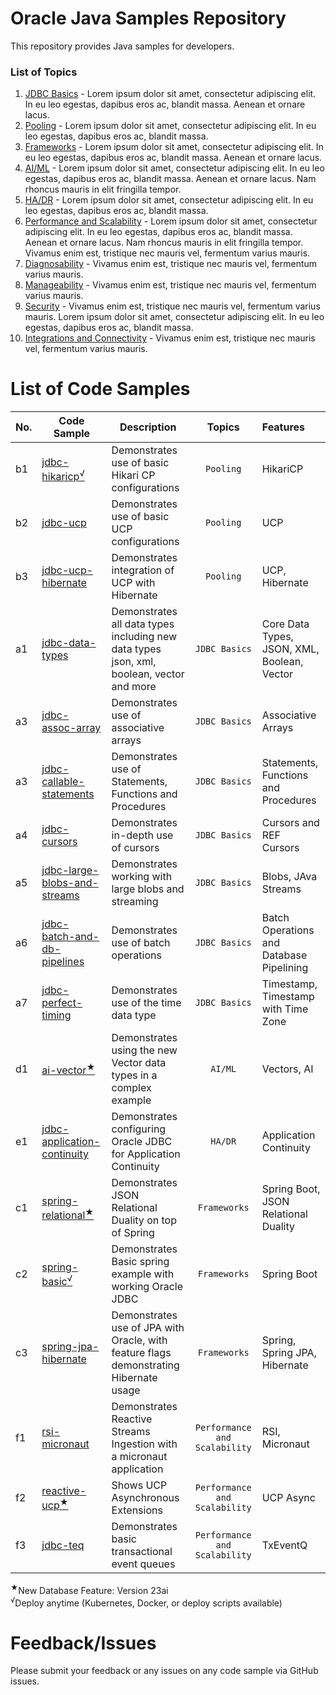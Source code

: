 # Oracle Java Samples Repository
This repository provides Java samples for developers.

### List of Topics
1. [JDBC Basics](./topics/1-jdbc-basics.md) - Lorem ipsum dolor sit amet, consectetur adipiscing elit. In eu leo egestas, dapibus eros ac, blandit massa. Aenean et ornare lacus. 
2. [Pooling](./topics/2-pooling.md) -  Lorem ipsum dolor sit amet, consectetur adipiscing elit. In eu leo egestas, dapibus eros ac, blandit massa.
3. [Frameworks](./topics/3-frameworks.md) - Lorem ipsum dolor sit amet, consectetur adipiscing elit. In eu leo egestas, dapibus eros ac, blandit massa. Aenean et ornare lacus.
4. [AI/ML](./topics/3-frameworks.md) - Lorem ipsum dolor sit amet, consectetur adipiscing elit. In eu leo egestas, dapibus eros ac, blandit massa. Aenean et ornare lacus. Nam rhoncus mauris in elit fringilla tempor. 
5. [HA/DR](./topics/3-frameworks.md) - Lorem ipsum dolor sit amet, consectetur adipiscing elit. In eu leo egestas, dapibus eros ac, blandit massa. 
6. [Performance and Scalability](./topics/3-frameworks.md) - Lorem ipsum dolor sit amet, consectetur adipiscing elit. In eu leo egestas, dapibus eros ac, blandit massa. Aenean et ornare lacus. Nam rhoncus mauris in elit fringilla tempor. Vivamus enim est, tristique nec mauris vel, fermentum varius mauris.
7. [Diagnosability](./topics/1-jdbc-basics.md) - Vivamus enim est, tristique nec mauris vel, fermentum varius mauris.
8. [Manageability](./topics/1-jdbc-basics.md) - Vivamus enim est, tristique nec mauris vel, fermentum varius mauris.
9. [Security](./topics/1-jdbc-basics.md) -  Vivamus enim est, tristique nec mauris vel, fermentum varius mauris. Lorem ipsum dolor sit amet, consectetur adipiscing elit. In eu leo egestas, dapibus eros ac, blandit massa.
10. [Integrations and Connectivity](./topics/1-jdbc-basics.md) - Vivamus enim est, tristique nec mauris vel, fermentum varius mauris.

# List of Code Samples

| No. | Code Sample                                                   | Description                                                                              |            Topics             | Features                                    |
|-----|---------------------------------------------------------------|------------------------------------------------------------------------------------------|:-----------------------------:|:--------------------------------------------|
| b1  | [jdbc-hikaricp<sup>√</sup>](./samples/jdbc-basic-minimal)     | Demonstrates use of basic Hikari CP configurations                                       |           `Pooling`           | HikariCP                                    |
| b2  | [jdbc-ucp](./samples/jdbc-data-types)                         | Demonstrates use of basic UCP configurations                                             |           `Pooling`           | UCP                                         |
| b3  | [jdbc-ucp-hibernate]()                                        | Demonstrates integration of UCP with Hibernate                                           |           `Pooling`           | UCP, Hibernate                              |
| a1  | [jdbc-data-types](./samples/jdbc-data-types)                  | Demonstrates all data types including new data types json, xml, boolean, vector and more |         `JDBC Basics`         | Core Data Types, JSON, XML, Boolean, Vector |
| a3  | [jdbc-assoc-array](./samples/jdbc-basic-minimal)              | Demonstrates use of associative arrays                                                   |         `JDBC Basics`         | Associative Arrays                          |
| a3  | [jdbc-callable-statements](./samples/jdbc-data-types)         | Demonstrates use of Statements, Functions and Procedures                                 |         `JDBC Basics`         | Statements, Functions and Procedures        |
| a4  | [jdbc-cursors](./samples/jdbc-extensions)                     | Demonstrates in-depth use of cursors                                                     |         `JDBC Basics`         | Cursors and REF Cursors                     |
| a5  | [jdbc-large-blobs-and-streams](./samples/jdbc-basic-minimal)  | Demonstrates working with large blobs and streaming                                      |         `JDBC Basics`         | Blobs, JAva Streams                         |
| a6  | [jdbc-batch-and-db-pipelines](./samples/jdbc-data-types)      | Demonstrates use of batch operations                                                     |         `JDBC Basics`         | Batch Operations and Database Pipelining    |
| a7  | [jdbc-perfect-timing](./samples/jdbc-basic-minimal)           | Demonstrates use of the time data type                                                   |         `JDBC Basics`         | Timestamp, Timestamp with Time Zone         |
| d1  | [ai-vector<sup>★</sup>](./samples/jdbc-extensions)            | Demonstrates using the new Vector data types in a complex example                        |            `AI/ML`            | Vectors, AI                                 |
| e1  | [jdbc-application-continuity](./samples/jdbc-data-types)      | Demonstrates configuring Oracle JDBC for Application Continuity                          |            `HA/DR`            | Application Continuity                      |
| c1  | [spring-relational<sup>★</sup>](./samples/jdbc-basic-minimal) | Demonstrates JSON Relational Duality on top of Spring                                    |         `Frameworks`          | Spring Boot, JSON Relational Duality        |
| c2  | [spring-basic<sup>√</sup>](./samples/jdbc-extensions)         | Demonstrates Basic spring example with working Oracle JDBC                               |         `Frameworks`          | Spring Boot                                 |
| c3  | [spring-jpa-hibernate](./samples/jdbc-data-types)             | Demonstrates use of JPA with Oracle, with feature flags demonstrating Hibernate usage    |         `Frameworks`          | Spring, Spring JPA, Hibernate               |
| f1  | [rsi-micronaut](./samples/jdbc-basic-minimal)                 | Demonstrates Reactive Streams Ingestion with a micronaut application                     | `Performance and Scalability` | RSI, Micronaut                              |
| f2  | [reactive-ucp<sup>★</sup>](./samples/jdbc-extensions)         | Shows UCP Asynchronous Extensions                                                        | `Performance and Scalability` | UCP Async                                   |
| f3  | [jdbc-teq](./samples/jdbc-data-types)                         | Demonstrates basic transactional event queues                                            | `Performance and Scalability` | TxEventQ                                    |

<sup>★</sup>New Database Feature: Version 23ai<br/>
<sup>√</sup>Deploy anytime (Kubernetes, Docker, or deploy scripts available)

# Feedback/Issues
Please submit your feedback or any issues on any code sample via GitHub issues.
